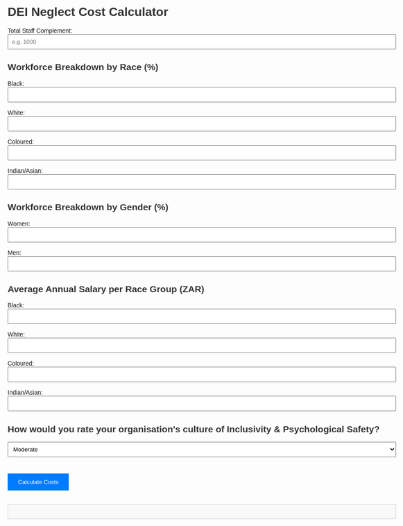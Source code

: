 <!DOCTYPE html>
<html lang="en">
<head>
  <meta charset="UTF-8" />
  <meta name="viewport" content="width=device-width, initial-scale=1.0" />
  <title>DEI Neglect Cost Calculator</title>
  <style>
    body {
      font-family: Arial, sans-serif;
      padding: 2rem;
      max-width: 900px;
      margin: auto;
    }
    h1, h2 {
      color: #333;
    }
    label {
      display: block;
      margin-top: 1rem;
    }
    input, select {
      padding: 0.5rem;
      width: 100%;
      box-sizing: border-box;
    }
    button {
      margin-top: 1.5rem;
      padding: 0.75rem 1.5rem;
      background-color: #007bff;
      color: #fff;
      border: none;
      cursor: pointer;
    }
    .result {
      margin-top: 2rem;
      padding: 1rem;
      border: 1px solid #ccc;
      background-color: #f9f9f9;
    }
  </style>
</head>
<body>
  <h1>DEI Neglect Cost Calculator</h1>

  <label>Total Staff Complement:</label>
  <input type="number" id="totalStaff" placeholder="e.g. 1000" />

  <h2>Workforce Breakdown by Race (%)</h2>
  <label>Black:</label>
  <input type="number" id="blackPct" />
  <label>White:</label>
  <input type="number" id="whitePct" />
  <label>Coloured:</label>
  <input type="number" id="colouredPct" />
  <label>Indian/Asian:</label>
  <input type="number" id="indianPct" />

  <h2>Workforce Breakdown by Gender (%)</h2>
  <label>Women:</label>
  <input type="number" id="womenPct" />
  <label>Men:</label>
  <input type="number" id="menPct" />

  <h2>Average Annual Salary per Race Group (ZAR)</h2>
  <label>Black:</label>
  <input type="number" id="blackSalary" />
  <label>White:</label>
  <input type="number" id="whiteSalary" />
  <label>Coloured:</label>
  <input type="number" id="colouredSalary" />
  <label>Indian/Asian:</label>
  <input type="number" id="indianSalary" />

  <h2>How would you rate your organisation's culture of Inclusivity & Psychological Safety?</h2>
  <select id="rating">
    <option value="low">Poor</option>
    <option value="medium" selected>Moderate</option>
    <option value="high">Strong</option>
  </select>

  <button onclick="calculateCosts()">Calculate Costs</button>

  <div class="result" id="result"></div>

  <script>
    function calculateCosts() {
      const total = parseFloat(document.getElementById('totalStaff').value);
      const getPct = id => parseFloat(document.getElementById(id).value || 0) / 100;
      const getVal = id => parseFloat(document.getElementById(id).value || 0);

      const raceGroups = {
        black: {
          pct: getPct('blackPct'),
          salary: getVal('blackSalary'),
          turnoverRate: 0.04
        },
        white: {
          pct: getPct('whitePct'),
          salary: getVal('whiteSalary'),
          turnoverRate: 0.015
        },
        coloured: {
          pct: getPct('colouredPct'),
          salary: getVal('colouredSalary'),
          turnoverRate: 0.045
        },
        indian: {
          pct: getPct('indianPct'),
          salary: getVal('indianSalary'),
          turnoverRate: 0.045
        }
      };

      const absenteeismDays = 3;
      const presenteeismRate = 0.03;
      const rating = document.getElementById('rating').value;
      const reductionFactor = rating === 'high' ? 0.6 : rating === 'medium' ? 0.8 : 1.0;

      let turnoverCost = 0;
      let absenteeismCost = 0;
      let presenteeismCost = 0;

      for (const group of Object.values(raceGroups)) {
        const headcount = total * group.pct;
        const exits = headcount * group.turnoverRate;
        turnoverCost += exits * (1.5 * group.salary);
        absenteeismCost += headcount * absenteeismDays * (group.salary / 260);
        presenteeismCost += headcount * group.salary * presenteeismRate;
      }

      turnoverCost *= reductionFactor;
      absenteeismCost *= reductionFactor;
      presenteeismCost *= reductionFactor;

      const totalCost = turnoverCost + absenteeismCost + presenteeismCost;

      document.getElementById('result').innerHTML = `
        <h2>Estimated Annual Cost of DEI Neglect</h2>
        <p><strong>Turnover:</strong> R ${turnoverCost.toLocaleString()}</p>
        <p><strong>Absenteeism:</strong> R ${absenteeismCost.toLocaleString()}</p>
        <p><strong>Presenteeism:</strong> R ${presenteeismCost.toLocaleString()}</p>
        <p><strong>Total:</strong> <strong>R ${totalCost.toLocaleString()}</strong></p>
      `;
    }
  </script>
</body>
</html>
